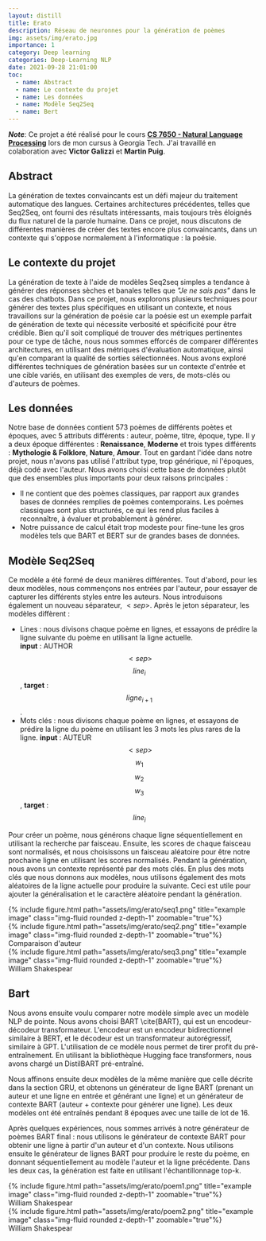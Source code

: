 ```yaml
---
layout: distill
title: Erato
description: Réseau de neuronnes pour la génération de poèmes 
img: assets/img/erato.jpg
importance: 1
category: Deep learning
categories: Deep-Learning NLP
date: 2021-09-28 21:01:00
toc:
  - name: Abstract
  - name: Le contexte du projet
  - name: Les données
  - name: Modèle Seq2Seq
  - name: Bert
---
```


***Note***:
Ce projet a été réalisé pour le cours [**CS 7650 - Natural Language Processing**](https://cocoxu.github.io/CS7650_fall2021/) lors de mon cursus à Georgia Tech. J'ai travaillé en colaboration avec **Victor Galizzi** et **Martin Puig**.

## Abstract

La génération de textes convaincants est un défi majeur du traitement automatique des langues. Certaines architectures précédentes, telles que Seq2Seq, ont fourni des résultats intéressants, mais toujours très éloignés du flux naturel de la parole humaine. Dans ce projet, nous discutons de différentes manières de créer des textes encore plus convaincants, dans un contexte qui s'oppose normalement à l'informatique : la poésie. 

## Le contexte du projet

La génération de texte à l'aide de modèles Seq2seq simples a tendance à générer des réponses sèches et banales telles que *"Je ne sais pas"* dans le cas des chatbots. Dans ce projet, nous explorons plusieurs techniques pour générer des textes plus spécifiques en utilisant un contexte, et nous travaillons sur la génération de poésie car la poésie est un exemple parfait de génération de texte qui nécessite verbosité et spécificité pour être crédible. Bien qu'il soit compliqué de trouver des métriques pertinentes pour ce type de tâche, nous nous sommes efforcés de comparer différentes architectures, en utilisant des métriques d'évaluation automatique, ainsi qu'en comparant la qualité de sorties sélectionnées. Nous avons exploré différentes techniques de génération basées sur un contexte d'entrée et une cible variés, en utilisant des exemples de vers, de mots-clés ou d'auteurs de poèmes.

## Les données

Notre base de données contient 573 poèmes de différents poètes et époques, avec 5 attributs différents : auteur, poème, titre, époque, type. Il y a deux époque différentes : **Renaissance**, **Moderne** et trois types différents : **Mythologie & Folklore**, **Nature**, **Amour**. Tout en gardant l'idée dans notre projet, nous n'avons pas utilisé l'attribut type, trop générique, ni l'époques, déjà codé avec l'auteur. 
Nous avons choisi cette base de données plutôt que des ensembles plus importants pour deux raisons principales :

- Il ne contient que des poèmes classiques, par rapport aux grandes bases de données remplies de poèmes contemporains. Les poèmes classiques sont plus structurés, ce qui les rend plus faciles à reconnaître, à évaluer et probablement à générer.
- Notre puissance de calcul était trop modeste pour fine-tune les gros modèles tels que BART et BERT sur de grandes bases de données.


## Modèle Seq2Seq

Ce modèle a été formé de deux manières différentes. Tout d'abord, pour les deux modèles, nous commençons nos entrées par l'auteur, pour essayer de capturer les différents styles entre les auteurs. Nous introduisons également un nouveau séparateur, $<sep>$.
Après le jeton séparateur, les modèles diffèrent : 
- Lines : nous divisons chaque poème en lignes, et essayons de prédire la ligne suivante du poème en utilisant la ligne actuelle.   
   **input** : AUTHOR $$<sep>$$ $$line_i$$, **target** : $$ligne_{i+1}$$.
- Mots clés : nous divisons chaque poème en lignes, et essayons de prédire la ligne du poème en utilisant les 3 mots les plus rares de la ligne. **input** : AUTEUR $$<sep>$$ $$w_1$$ $$w_2$$ $$w_3$$, **target** : $$line_{i}$$


Pour créer un poème, nous générons chaque ligne séquentiellement en utilisant la recherche par faisceau. Ensuite, les scores de chaque faisceau sont normalisés, et nous choisissons un faisceau aléatoire pour être notre prochaine ligne en utilisant les scores normalisés. Pendant la génération, nous avons un contexte représenté par des mots clés.
En plus des mots clés que nous donnons aux modèles, nous utilisons également des mots aléatoires de la ligne actuelle pour produire la suivante. Ceci est utile pour ajouter la généralisation et le caractère aléatoire pendant la génération.

<div class="row">
    <div class="col-sm mt-3 mt-md-0">
        {% include figure.html path="assets/img/erato/seq1.png" title="example image" class="img-fluid rounded z-depth-1" zoomable="true"%}
    </div>
    <div class="col-sm mt-3 mt-md-0">
        {% include figure.html path="assets/img/erato/seq2.png" title="example image" class="img-fluid rounded z-depth-1" zoomable="true"%}
    </div>
</div>
<div class="caption">
Comparaison d'auteur
</div>

<div class="row">
    <div class="col-md-auto">
        {% include figure.html path="assets/img/erato/seq3.png" title="example image" class="img-fluid rounded z-depth-1" zoomable="true"%}
    </div>
</div>
<div class="caption">
William Shakespear
</div>


## Bart


Nous avons ensuite voulu comparer notre modèle simple avec un modèle NLP de pointe. Nous avons choisi BART \cite{BART}, qui est un encodeur-décodeur transformateur. L'encodeur est un encodeur bidirectionnel similaire à BERT, et le décodeur est un transformateur autorégressif, similaire à GPT. L'utilisation de ce modèle nous permet de tirer profit du pré-entraînement. En utilisant la bibliothèque Hugging face transformers, nous avons chargé un DistilBART pré-entraîné.

Nous affinons ensuite deux modèles de la même manière que celle décrite dans la section GRU, et obtenons un générateur de ligne BART (prenant un auteur et une ligne en entrée et générant une ligne) et un générateur de contexte BART (auteur + contexte pour générer une ligne). Les deux modèles ont été entraînés pendant 8 époques avec une taille de lot de 16.

Après quelques expériences, nous sommes arrivés à notre générateur de poèmes BART final : nous utilisons le générateur de contexte BART pour obtenir une ligne à partir d'un auteur et d'un contexte. Nous utilisons ensuite le générateur de lignes BART pour produire le reste du poème, en donnant séquentiellement au modèle l'auteur et la ligne précédente. Dans les deux cas, la génération est faite en utilisant l'échantillonnage top-k.


<div class="row">
    <div class="col-sm mt-3 mt-md-0">
        {% include figure.html path="assets/img/erato/poem1.png" title="example image" class="img-fluid rounded z-depth-1" zoomable="true"%}
    </div>
</div>
<div class="caption">
William Shakespear
</div>


<div class="row">
    <div class="col-sm mt-3 mt-md-0">
        {% include figure.html path="assets/img/erato/poem2.png" title="example image" class="img-fluid rounded z-depth-1" zoomable="true"%}
    </div>
</div>
<div class="caption">
William Shakespear
</div>


<br/><br/>